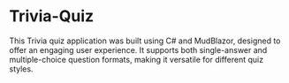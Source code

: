 # Trivia-Quiz
This Trivia quiz application  was  built using C# and MudBlazor, designed to offer an engaging user  experience. It supports both single-answer and multiple-choice question  formats, making it versatile for different quiz styles. 
